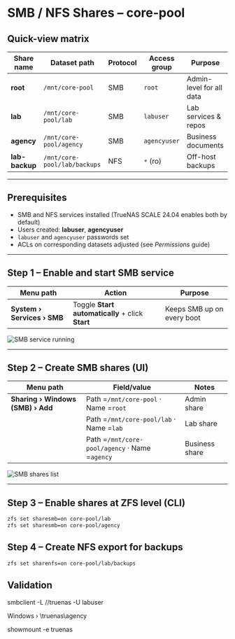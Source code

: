 # SMB / NFS Shares – core-pool

## Quick-view matrix

| Share name | Dataset path                     | Protocol | Access group | Purpose                  |
|------------|----------------------------------|----------|--------------|--------------------------|
| **root**   | `/mnt/core-pool`                 | SMB      | `root`       | Admin-level for all data |
| **lab**    | `/mnt/core-pool/lab`             | SMB      | `labuser`    | Lab services & repos     |
| **agency** | `/mnt/core-pool/agency`          | SMB      | `agencyuser` | Business documents       |
| **lab-backup** | `/mnt/core-pool/lab/backups` | NFS      | `*` (ro)     | Off-host backups         |

---

## Prerequisites

- SMB and NFS services installed (TrueNAS SCALE 24.04 enables both by default)
- Users created: **labuser**, **agencyuser**
- `labuser` and `agencyuser` passwords set
- ACLs on corresponding datasets adjusted (see *Permissions* guide)

---

## Step 1 – Enable and start SMB service

| Menu path | Action | Purpose |
|-----------|--------|---------|
| **System › Services › SMB** | Toggle **Start automatically** + click **Start** | Keeps SMB up on every boot |

![SMB service running](../assets/screenshot/smb-service-running.png)

---

## Step 2 – Create SMB shares (UI)

| Menu path | Field/value | Notes |
|-----------|-------------|-------|
| **Sharing › Windows (SMB) › Add** | Path =`/mnt/core-pool` · Name =`root` | Admin share |
| | Path =`/mnt/core-pool/lab` · Name =`lab` | Lab share |
| | Path =`/mnt/core-pool/agency` · Name =`agency` | Business share |

![SMB shares list](../assets/screenshot/smb-shares-list.png)

---

## Step 3 – Enable shares at ZFS level (CLI)

```bash
zfs set sharesmb=on core-pool/lab
zfs set sharesmb=on core-pool/agency
```

## Step 4 – Create NFS export for backups

```bash
zfs set sharenfs=on core-pool/lab/backups
```

## Validation

smbclient -L //truenas -U labuser

Windows › \\truenas\agency

showmount -e truenas
